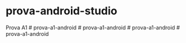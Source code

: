 # prova-android-studio
Prova A1
#   p r o v a - a 1 - a n d r o i d  
 #   p r o v a - a 1 - a n d r o i d  
 #   p r o v a - a 1 - a n d r o i d  
 #   p r o v a - a 1 - a n d r o i d  
 